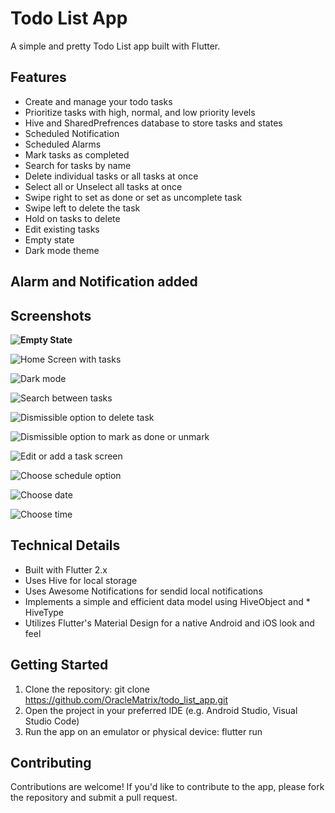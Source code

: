# Todo List App
A simple and pretty Todo List app built with Flutter.

## Features
* Create and manage your todo tasks
* Prioritize tasks with high, normal, and low priority levels
* Hive and SharedPrefrences database to store tasks and states
* Scheduled Notification
* Scheduled Alarms
* Mark tasks as completed
* Search for tasks by name
* Delete individual tasks or all tasks at once
* Select all or Unselect all tasks at once
* Swipe right to set as done or set as uncomplete task
* Swipe left to delete the task
* Hold on tasks to delete
* Edit existing tasks
* Empty state
* Dark mode theme

## Alarm and Notification added

## Screenshots
**![Empty State](Screenshot_1723662047.png)**

![Home Screen with tasks](Screenshot_1725635061.png)

![Dark mode](darkmode.png)

![Search between tasks](Screenshot_1725635078.png)

![Dismissible option to delete task](Screenshot_1725635124.png)

![Dismissible option to mark as done or unmark](Screenshot_1725635163.png)

![Edit or add a task screen](Screenshot_1725734418.png)

![Choose schedule option](Screenshot_1725734422.png)

![Choose date](Screenshot_1725635211.png)

![Choose time](Screenshot_1725635213.png)





## Technical Details
* Built with Flutter 2.x
* Uses Hive for local storage
* Uses Awesome Notifications for sendid local notifications
* Implements a simple and efficient data model using HiveObject and * HiveType
* Utilizes Flutter's Material Design for a native Android and iOS look and feel

## Getting Started
1. Clone the repository: git clone https://github.com/OracleMatrix/todo_list_app.git
2. Open the project in your preferred IDE (e.g. Android Studio, Visual Studio Code)
3. Run the app on an emulator or physical device: flutter run

## Contributing
Contributions are welcome! If you'd like to contribute to the app, please fork the repository and submit a pull request.
